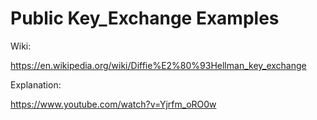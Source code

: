 #  Public Key_Exchange Examples


Wiki:

https://en.wikipedia.org/wiki/Diffie%E2%80%93Hellman_key_exchange


Explanation:

https://www.youtube.com/watch?v=Yjrfm_oRO0w
